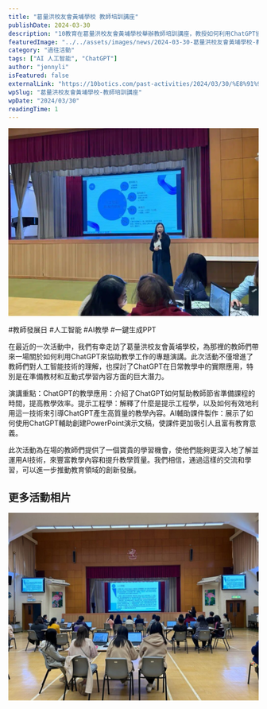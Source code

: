 ```yaml
---
title: "葛量洪校友會黃埔學校 教師培訓講座"
publishDate: 2024-03-30
description: "10教育在葛量洪校友會黃埔學校舉辦教師培訓講座，教授如何利用ChatGPT協助教學工作，包括提示工程學和AI輔助課件製作，提升教學效率與質量。"
featuredImage: "../../assets/images/news/2024-03-30-葛量洪校友會黃埔學校-教師培訓講座/image1.jpeg"
category: "過往活動"
tags: ["AI 人工智能", "ChatGPT"]
author: "jennyli"
isFeatured: false
externalLink: "https://10botics.com/past-activities/2024/03/30/%E8%91%9B%E9%87%8F%E6%B4%AA%E6%A0%A1%E5%8F%8B%E6%9C%83%E9%BB%83%E5%9F%94%E5%AD%B8%E6%A0%A1-%E6%95%99%E5%B8%AB%E5%9F%B9%E8%A8%93%E8%AC%9B%E5%BA%A7/"
wpSlug: "葛量洪校友會黃埔學校-教師培訓講座"
wpDate: "2024/03/30"
readingTime: 1
---
```


![](../../assets/images/news/2024-03-30-葛量洪校友會黃埔學校-教師培訓講座/image2.jpeg)

#教師發展日 #人工智能 #AI教學 #一鍵生成PPT

在最近的一次活動中，我們有幸走訪了葛量洪校友會黃埔學校，為那裡的教師們帶來一場關於如何利用ChatGPT來協助教學工作的專題演講。此次活動不僅增進了教師們對人工智能技術的理解，也探討了ChatGPT在日常教學中的實際應用，特別是在準備教材和互動式學習內容方面的巨大潛力。

演講重點：ChatGPT的教學應用：介紹了ChatGPT如何幫助教師節省準備課程的時間，提高教學效率。提示工程學：解釋了什麼是提示工程學，以及如何有效地利用這一技術來引導ChatGPT產生高質量的教學內容。AI輔助課件製作：展示了如何使用ChatGPT輔助創建PowerPoint演示文稿，使課件更加吸引人且富有教育意義。

此次活動為在場的教師們提供了一個寶貴的學習機會，使他們能夠更深入地了解並運用AI技術，來豐富教學內容和提升教學質量。我們相信，通過這樣的交流和學習，可以進一步推動教育領域的創新發展。

## 更多活動相片

![](../../assets/images/news/2024-03-30-葛量洪校友會黃埔學校-教師培訓講座/image3.jpeg)
